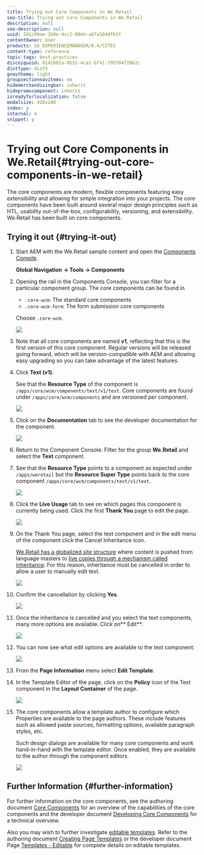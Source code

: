 ```yaml
---
title: Trying out Core Components in We.Retail
seo-title: Trying out Core Components in We.Retail
description: null
seo-description: null
uuid: 581c99ae-2b0e-4cc2-90de-a67a1048fb3f
contentOwner: User
products: SG_EXPERIENCEMANAGER/6.4/SITES
content-type: reference
topic-tags: best-practices
discoiquuid: 8141681a-8b31-4ca1-bf41-79570472062c
disttype: dist5
gnavtheme: light
groupsectionnavitems: no
hidemerchandisingbar: inherit
hidepromocomponent: inherit
isreadyforlocalization: false
modalsize: 426x240
index: y
internal: n
snippet: y
---
```


# Trying out Core Components in We.Retail{#trying-out-core-components-in-we-retail}

The core components are modern, flexible components featuring easy extensibility and allowing for simple integration into your projects. The core components have been built around several major design principles such as HTL, usability out-of-the-box, configurability, versioning, and extensibility. We.Retail has been built on core components.

## Trying it out {#trying-it-out}

1. Start AEM with the We.Retail sample content and open the [Components Console](../../authoring/using/default-components-console.md).

   **Global Navigation -&gt; Tools -&gt; Components**

1. Opening the rail in the Components Console, you can filter for a particular component group. The core components can be found in

    * `.core-wcm`: The standard core components
    * `.core-wcm-form`: The form submission core components

   Choose `.core-wcm`.

   ![](assets/chlimage_1-240.png)

1. Note that all core components are named **v1**, reflecting that this is the first version of this core component. Regular versions will be released going forward, which will be version-compatible with AEM and allowing easy upgrading so you can take advantage of the latest features.
1. Click **Text (v1)**.

   See that the **Resource Type** of the component is `/apps/core/wcm/components/text/v1/text`. Core components are found under `/apps/core/wcm/components` and are versioned per component.

   ![](assets/chlimage_1-241.png)

1. Click on the **Documentation** tab to see the developer documentation for the component.

   ![](assets/chlimage_1-242.png)

1. Return to the Component Console. Filter for the group **We.Retail** and select the **Text** component.
1. See that the **Resource Type** points to a component as expected under `/apps/weretail` but the **Resource Super Type** points back to the core component `/apps/core/wcm/components/text/v1/text`.

   ![](assets/chlimage_1-243.png)

1. Click the **Live Usage** tab to see on which pages this component is currently being used. Click the first **Thank You** page to edit the page.

   ![](assets/chlimage_1-244.png)

1. On the Thank You page, select the text component and in the edit menu of the component click the Cancel Inheritance icon.

   [We.Retail has a globalized site structure](../../developing/using/we-retail-globalized-site-structure.md) where content is pushed from language masters to [live copies through a mechanism called inheritance](../../administering/using/msm.md). For this reason, inheritance must be cancelled in order to allow a user to manually edit text.

   ![](assets/chlimage_1-245.png)

1. Confirm the cancellation by clicking **Yes**.

   ![](assets/chlimage_1-246.png)

1. Once the inheritance is cancelled and you select the text components, many more options are available. Click on** Edit**.

   ![](assets/chlimage_1-247.png)

1. You can now see what edit options are available to the text component.

   ![](assets/chlimage_1-248.png)

1. From the **Page Information** menu select **Edit Template**.
1. In the Template Editor of the page, click on the **Policy** icon of the Text component in the **Layout Container** of the page.

   ![](assets/chlimage_1-249.png)

1. The core components allow a template author to configure which Properties are available to the page authors. These include features such as allowed paste sources, formatting options, available paragraph styles, etc.

   Such design dialogs are available for many core components and work hand-in-hand with the template editor. Once enabled, they are available to the author through the component editors.

   ![](assets/chlimage_1-250.png)

## Further Information {#further-information}

For further information on the core components, see the authoring document [Core Components](/content/help/en/experience-manager/core-components/user-guide) for an overview of the capabilities of the core components and the developer document [Developing Core Components](/content/help/en/experience-manager/core-components/using/developing) for a technical overview.

Also you may wish to further investigate [editable templates](../../developing/using/we-retail-editable-templates.md). Refer to the authoring document [Creating Page Templates](../../authoring/using/templates.md) or the developer document Page [Templates - Editable](../../developing/using/page-templates-editable.md) for complete details on editable templates.

